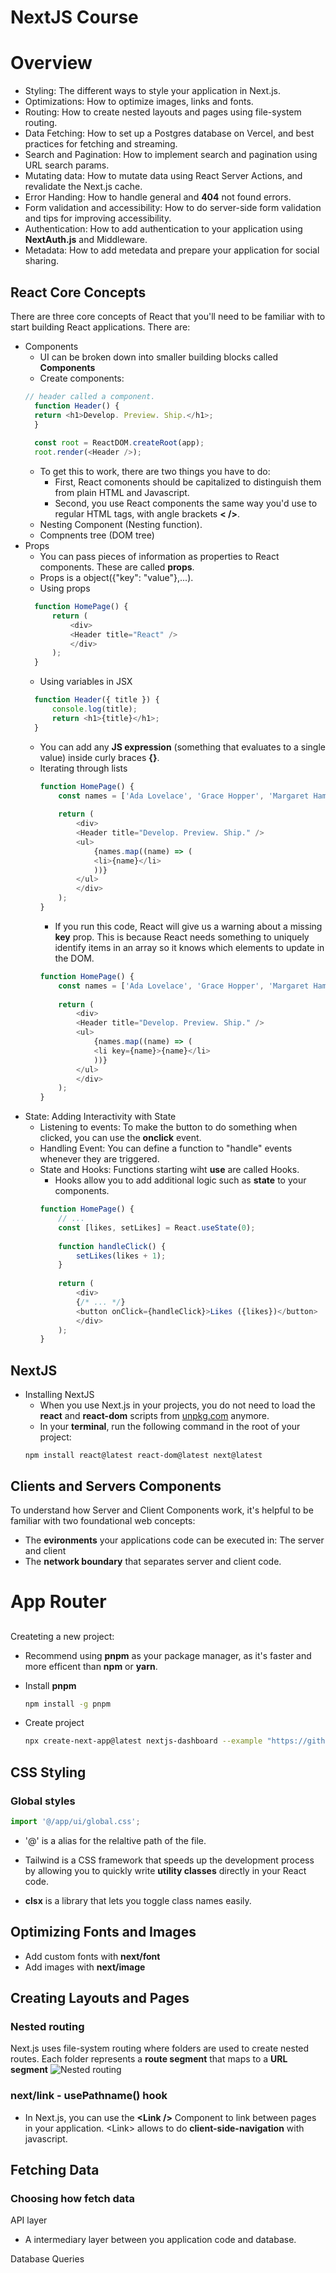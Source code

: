 # NextJS Course

# Overview

- Styling: The different ways to style your application in Next.js.
- Optimizations: How to optimize images, links and fonts.
- Routing: How to create nested layouts and pages using file-system routing.
- Data Fetching: How to set up a Postgres database on Vercel, and best practices for fetching and streaming.
- Search and Pagination: How to implement search and pagination using URL search params.
- Mutating data: How to mutate data using React Server Actions, and revalidate the Next.js cache.
- Error Handing: How to handle general and **404** not found errors.
- Form validation and accessibility: How to do server-side form validation and tips for improving accessibility.
- Authentication: How to add authentication to your application using **NextAuth.js** and Middleware.
- Metadata: How to add metedata and prepare your application for social sharing.


## React Core Concepts
There are three core concepts of React that you'll need to be familiar with to start building React applications. There are:
- Components
  - UI can be broken down into smaller building blocks called **Components**
  - Create components:
  ```js
  // header called a component.
    function Header() {
    return <h1>Develop. Preview. Ship.</h1>;
    }
    
    const root = ReactDOM.createRoot(app);
    root.render(<Header />);
  ``` 
  - To get this to work, there are two things you have to do:
    - First, React comonents should be capitalized to distinguish them from plain HTML and Javascript.
    - Second, you use React components the same way you'd use to regular HTML tags, with angle brackets **< />**.
  - Nesting Component (Nesting function).
  - Compnents tree (DOM tree)
- Props
  - You can pass pieces of information as properties to React components. These are called **props**.
  - Props is a object({"key": "value"},...).
  - Using props
  ```js
    function HomePage() {
        return (
            <div>
            <Header title="React" />
            </div>
        );
    }
  ```
  - Using variables in JSX
  ```js
    function Header({ title }) {
        console.log(title);
        return <h1>{title}</h1>;
    }
  ```
  - You can add any **JS expression** (something that evaluates to a single value) inside curly braces **{}**.
  - Iterating through lists
    ```js
    function HomePage() {
        const names = ['Ada Lovelace', 'Grace Hopper', 'Margaret Hamilton'];
        
        return (
            <div>
            <Header title="Develop. Preview. Ship." />
            <ul>
                {names.map((name) => (
                <li>{name}</li>
                ))}
            </ul>
            </div>
        );
    }
    ```
    - If you run this code, React will give us a warning about a missing **key** prop. This is because React needs something to uniquely identify items in an array so it knows which elements to update in the DOM.
    ```js
    function HomePage() {
        const names = ['Ada Lovelace', 'Grace Hopper', 'Margaret Hamilton'];
        
        return (
            <div>
            <Header title="Develop. Preview. Ship." />
            <ul>
                {names.map((name) => (
                <li key={name}>{name}</li>
                ))}
            </ul>
            </div>
        );
    }
    ```
- State: Adding Interactivity with State
  - Listening to events: To make the button to do something when clicked, you can use the **onclick** event.
  - Handling Event: You can define a function to "handle" events whenever they are triggered.
  - State and Hooks: Functions starting wiht **use** are called Hooks.
    - Hooks allow you to add additional logic such as **state** to your components.
    ```js
    function HomePage() {
        // ...
        const [likes, setLikes] = React.useState(0);
        
        function handleClick() {
            setLikes(likes + 1);
        }
        
        return (
            <div>
            {/* ... */}
            <button onClick={handleClick}>Likes ({likes})</button>
            </div>
        );
    }
    ```

## NextJS 
- Installing NextJS
  - When you use Next.js in your projects, you do not need to load the **react** and **react-dom** scripts from [unpkg.com](http://unpkg.com/) anymore. 
  - In your **terminal**, run the following command in the root of your project:
  ```terminal
  npm install react@latest react-dom@latest next@latest 
  ```

## Clients and Servers Components

To understand how Server and Client Components work, it's helpful to be familiar with two foundational web concepts:
- The **evironments** your applications code can be executed in: The server and client 
- The **network boundary** that separates server and client code.


# App Router

## 
Createting a new project:
- Recommend using **pnpm** as your package manager, as it's faster and more efficent than **npm** or **yarn**.
- Install **pnpm** 
  ```bash
  npm install -g pnpm
  ```
  
- Create project
  ```bash
  npx create-next-app@latest nextjs-dashboard --example "https://github.com/vercel/next-learn/tree/main/dashboard/starter-example" --use-pnpm
  ```

## CSS Styling

### Global styles

```ts
import '@/app/ui/global.css';
```
- '@' is a alias for the relaltive path of the file.

- Tailwind is a CSS framework that speeds up the development process by allowing you to quickly write **utility classes** directly in your React code.

- **clsx** is a library that lets you toggle class names easily. 

## Optimizing Fonts and Images
- Add custom fonts with **next/font**
- Add images with **next/image**


## Creating Layouts and Pages

### Nested routing 
Next.js uses file-system routing where folders are used to create nested routes. Each folder represents a **route segment** that maps to a **URL segment**
![Nested routing](./../images/week-3/nested-routing.png)

### next/link - usePathname() hook
- In Next.js, you can use the **\<Link />** Component to link between pages in your application. \<Link> allows to do **client-side-navigation** with javascript.


## Fetching Data

### Choosing how fetch data

API layer
  - A intermediary layer between you application code and database. 

Database Queries

